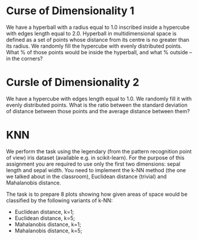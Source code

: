 # Curse of Dimensionality 1
We have a hyperball with a radius equal to 1.0 inscribed inside a hypercube with edges length equal to 2.0. Hyperball in multidimensional space is defined as a set of points whose distance from its centre is no greater than its radius. We randomly fill the hypercube with evenly distributed points. What % of those points would be inside the hyperball, and what % outside – in the corners?

# Cursle of Dimensionality 2
We have a hypercube with edges length equal to 1.0. We randomly fill it with evenly distributed points. What is the ratio between the standard deviation of distance between those points and the average distance between them?

# KNN
We perform the task using the legendary (from the pattern recognition point of view) iris dataset (available e.g. in scikit-learn). For the purpose of this assignment you are required to use only the first two dimensions: sepal length and sepal width. You need to implement the k-NN method (the one we talked about in the classroom), Euclidean distance (trivial) and Mahalanobis distance.

The task is to prepare 8 plots showing how given areas of space would be classified by the following variants of k-NN:
* Euclidean distance, k=1;
* Euclidean distance, k=5;
* Mahalanobis distance, k=1;
* Mahalanobis distance, k=5;
